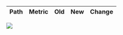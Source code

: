 | Path   | Metric   | Old   | New   | Change   |
|--------|----------|-------|-------|----------|

![](https://asset.cml.dev/139196769dcf5c8e64a3f51e6fa32ae71b093f8a?cml=png)
